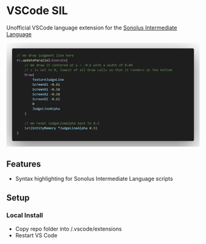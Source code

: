 # VSCode SIL

Unofficial VSCode language extension for the
[Sonolus Intermediate Language](https://github.com/NonSpicyBurrito/sonolus-wiki/wiki/Sonolus-Intermediate-Language)

![Syntax-highlighting example](docs/code.png)

## Features

  - Syntax highlighting for Sonolus Intermediate Language scripts

## Setup

### Local Install
  - Copy repo folder into <user home>/.vscode/extensions
  - Restart VS Code
